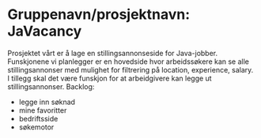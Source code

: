 # Gruppenavn/prosjektnavn: JaVacancy
Prosjektet vårt er å lage en stillingsannonseside for Java-jobber. Funskjonene vi planlegger er en hovedside hvor arbeidssøkere kan se alle stillingsannonser med mulighet for filtrering på location, experience, salary. I tillegg skal det være funskjon for at arbeidgivere kan legge ut stillingsannonser.
Backlog: 
- legge inn søknad
- mine favoritter
- bedriftsside
- søkemotor
